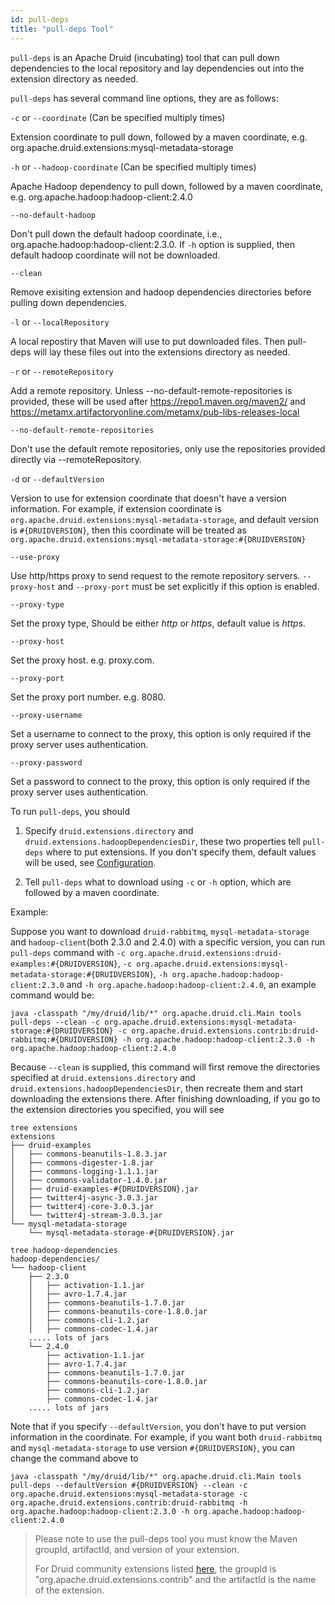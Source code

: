 ```yaml
---
id: pull-deps
title: "pull-deps Tool"
---
```


<!--
  ~ Licensed to the Apache Software Foundation (ASF) under one
  ~ or more contributor license agreements.  See the NOTICE file
  ~ distributed with this work for additional information
  ~ regarding copyright ownership.  The ASF licenses this file
  ~ to you under the Apache License, Version 2.0 (the
  ~ "License"); you may not use this file except in compliance
  ~ with the License.  You may obtain a copy of the License at
  ~
  ~   http://www.apache.org/licenses/LICENSE-2.0
  ~
  ~ Unless required by applicable law or agreed to in writing,
  ~ software distributed under the License is distributed on an
  ~ "AS IS" BASIS, WITHOUT WARRANTIES OR CONDITIONS OF ANY
  ~ KIND, either express or implied.  See the License for the
  ~ specific language governing permissions and limitations
  ~ under the License.
  -->


`pull-deps` is an Apache Druid (incubating) tool that can pull down dependencies to the local repository and lay dependencies out into the extension directory as needed.

`pull-deps` has several command line options, they are as follows:

`-c` or `--coordinate` (Can be specified multiply times)

Extension coordinate to pull down, followed by a maven coordinate, e.g. org.apache.druid.extensions:mysql-metadata-storage

`-h` or `--hadoop-coordinate` (Can be specified multiply times)

Apache Hadoop dependency to pull down, followed by a maven coordinate, e.g. org.apache.hadoop:hadoop-client:2.4.0

`--no-default-hadoop`

Don't pull down the default hadoop coordinate, i.e., org.apache.hadoop:hadoop-client:2.3.0. If `-h` option is supplied, then default hadoop coordinate will not be downloaded.

`--clean`
    
Remove exisiting extension and hadoop dependencies directories before pulling down dependencies.

`-l` or `--localRepository`

A local repostiry that Maven will use to put downloaded files. Then pull-deps will lay these files out into the extensions directory as needed.

`-r` or `--remoteRepository`

Add a remote repository. Unless --no-default-remote-repositories is provided, these will be used after https://repo1.maven.org/maven2/ and https://metamx.artifactoryonline.com/metamx/pub-libs-releases-local

`--no-default-remote-repositories`

Don't use the default remote repositories, only use the repositories provided directly via --remoteRepository.

`-d` or `--defaultVersion`

Version to use for extension coordinate that doesn't have a version information. For example, if extension coordinate is `org.apache.druid.extensions:mysql-metadata-storage`, and default version is `#{DRUIDVERSION}`, then this coordinate will be treated as `org.apache.druid.extensions:mysql-metadata-storage:#{DRUIDVERSION}`

`--use-proxy`

Use http/https proxy to send request to the remote repository servers. `--proxy-host` and `--proxy-port` must be set explicitly if this option is enabled.  

`--proxy-type`

Set the proxy type, Should be either *http* or *https*, default value is *https*.

`--proxy-host`

Set the proxy host. e.g. proxy.com.

`--proxy-port`

Set the proxy port number. e.g. 8080.

`--proxy-username`

Set a username to connect to the proxy, this option is only required if the proxy server uses authentication.

`--proxy-password`

Set a password to connect to the proxy, this option is only required if the proxy server uses authentication.

To run `pull-deps`, you should

1) Specify `druid.extensions.directory` and `druid.extensions.hadoopDependenciesDir`, these two properties tell `pull-deps` where to put extensions. If you don't specify them,  default values will be used, see [Configuration](../configuration/index.md).

2) Tell `pull-deps` what to download using `-c` or `-h` option, which are followed by a maven coordinate.

Example:

Suppose you want to download ```druid-rabbitmq```, ```mysql-metadata-storage``` and ```hadoop-client```(both 2.3.0 and 2.4.0) with a specific version, you can run `pull-deps` command with `-c org.apache.druid.extensions:druid-examples:#{DRUIDVERSION}`, `-c org.apache.druid.extensions:mysql-metadata-storage:#{DRUIDVERSION}`, `-h org.apache.hadoop:hadoop-client:2.3.0` and `-h org.apache.hadoop:hadoop-client:2.4.0`, an example command would be:

```
java -classpath "/my/druid/lib/*" org.apache.druid.cli.Main tools pull-deps --clean -c org.apache.druid.extensions:mysql-metadata-storage:#{DRUIDVERSION} -c org.apache.druid.extensions.contrib:druid-rabbitmq:#{DRUIDVERSION} -h org.apache.hadoop:hadoop-client:2.3.0 -h org.apache.hadoop:hadoop-client:2.4.0
```

Because `--clean` is supplied, this command will first remove the directories specified at `druid.extensions.directory` and `druid.extensions.hadoopDependenciesDir`, then recreate them and start downloading the extensions there. After finishing downloading, if you go to the extension directories you specified, you will see

```
tree extensions
extensions
├── druid-examples
│   ├── commons-beanutils-1.8.3.jar
│   ├── commons-digester-1.8.jar
│   ├── commons-logging-1.1.1.jar
│   ├── commons-validator-1.4.0.jar
│   ├── druid-examples-#{DRUIDVERSION}.jar
│   ├── twitter4j-async-3.0.3.jar
│   ├── twitter4j-core-3.0.3.jar
│   └── twitter4j-stream-3.0.3.jar
└── mysql-metadata-storage
    └── mysql-metadata-storage-#{DRUIDVERSION}.jar
```

```
tree hadoop-dependencies
hadoop-dependencies/
└── hadoop-client
    ├── 2.3.0
    │   ├── activation-1.1.jar
    │   ├── avro-1.7.4.jar
    │   ├── commons-beanutils-1.7.0.jar
    │   ├── commons-beanutils-core-1.8.0.jar
    │   ├── commons-cli-1.2.jar
    │   ├── commons-codec-1.4.jar
    ..... lots of jars
    └── 2.4.0
        ├── activation-1.1.jar
        ├── avro-1.7.4.jar
        ├── commons-beanutils-1.7.0.jar
        ├── commons-beanutils-core-1.8.0.jar
        ├── commons-cli-1.2.jar
        ├── commons-codec-1.4.jar
    ..... lots of jars
```

Note that if you specify `--defaultVersion`, you don't have to put version information in the coordinate. For example, if you want both `druid-rabbitmq` and `mysql-metadata-storage` to use version `#{DRUIDVERSION}`,  you can change the command above to

```
java -classpath "/my/druid/lib/*" org.apache.druid.cli.Main tools pull-deps --defaultVersion #{DRUIDVERSION} --clean -c org.apache.druid.extensions:mysql-metadata-storage -c org.apache.druid.extensions.contrib:druid-rabbitmq -h org.apache.hadoop:hadoop-client:2.3.0 -h org.apache.hadoop:hadoop-client:2.4.0
```

> Please note to use the pull-deps tool you must know the Maven groupId, artifactId, and version of your extension.
> 
> For Druid community extensions listed [here](../development/extensions.md), the groupId is "org.apache.druid.extensions.contrib" and the artifactId is the name of the extension.

